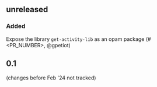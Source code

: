 ## unreleased

### Added

Expose the library `get-activity-lib` as an opam package (#<PR_NUMBER>, @gpetiot)

## 0.1

(changes before Feb '24 not tracked)
